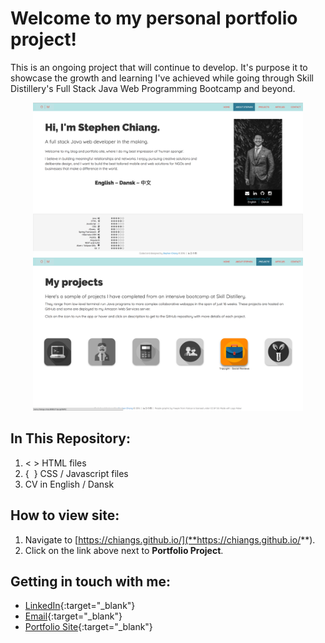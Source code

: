 # Welcome to my personal portfolio project!
This is an ongoing project that will continue to develop. It's purpose it to showcase the growth and learning I've achieved while going through Skill Distillery's Full Stack Java Web Programming Bootcamp and beyond.

<p align="center">
<img src="html/scrn1.png" height="245">
<img src="html/scrn2.png" height="245"></p>
<p align="center">

## In This Repository:
1. <&nbsp;> HTML files
2. {&nbsp;&nbsp;} CSS / Javascript files
3. CV in English / Dansk

## How to view site:
1. Navigate to [https://chiangs.github.io/](**https://chiangs.github.io/**).
2. Click on the link above next to **Portfolio Project**.

## Getting in touch with me:
* [LinkedIn](http://www.linkedin.com/in/chiangs){:target="_blank"}
* [Email](mailto:stephen.e.chiang@gmail.com){:target="_blank"}
* [Portfolio Site](http://www.chiangs.ninja){:target="_blank"}
